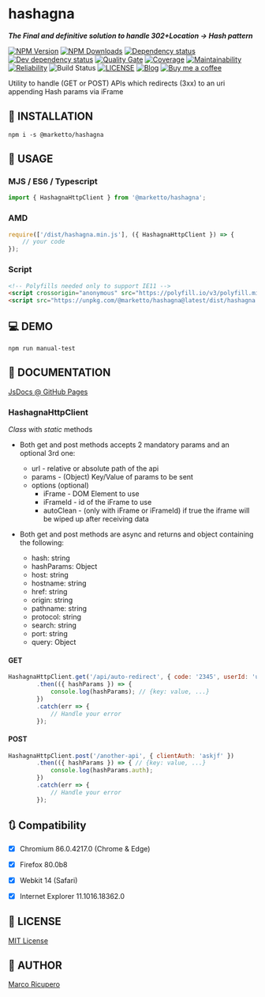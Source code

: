 # hashagna
***The Final and definitive solution to handle 302+Location -> Hash pattern***

[![NPM Version](https://img.shields.io/npm/v/@marketto/hashagna.svg)](https://www.npmjs.com/package/@marketto/hashagna)
[![NPM Downloads](https://img.shields.io/npm/dm/@marketto/hashagna.svg)](https://www.npmjs.com/package/@marketto/hashagna)
[![Dependency status](https://david-dm.org/Marketto/hashagna.svg)](https://david-dm.org/Marketto/hashagna)
[![Dev dependency status](https://david-dm.org/Marketto/hashagna/dev-status.svg)](https://david-dm.org/Marketto/hashagna?type=dev)
[![Quality Gate](https://sonarcloud.io/api/project_badges/measure?project=Marketto_hashagna&metric=alert_status)](https://sonarcloud.io/dashboard/index/Marketto_hashagna)
[![Coverage](https://sonarcloud.io/api/project_badges/measure?project=Marketto_hashagna&metric=coverage)](https://sonarcloud.io/dashboard/index/Marketto_hashagna)
[![Maintainability](https://sonarcloud.io/api/project_badges/measure?project=Marketto_hashagna&metric=sqale_rating)](https://sonarcloud.io/dashboard/index/Marketto_hashagna)
[![Reliability](https://sonarcloud.io/api/project_badges/measure?project=Marketto_hashagna&metric=reliability_rating)](https://sonarcloud.io/dashboard/index/Marketto_hashagna)
![Build Status](http://ci.marketto.it/buildStatus/icon?job=hashagna)
[![LICENSE](https://img.shields.io/badge/licese-MIT-gold.svg)](https://github.com/Marketto/hashagna/blob/master/LICENSE)
[![Blog](https://img.shields.io/badge/blog-marketto-blue.svg)](http://blog.marketto.it)
[![Buy me a coffee](https://img.shields.io/badge/Ko--fi-donate-blueviolet)](https://ko-fi.com/marketto)

Utility to handle (GET or POST) APIs which redirects (3xx) to an uri appending Hash params via iFrame

## 🔌 INSTALLATION
```{r, engine='bash', global_install}
npm i -s @marketto/hashagna
```

## 🔧 USAGE
### MJS / ES6 / Typescript
```javascript
import { HashagnaHttpClient } from '@marketto/hashagna';
```

### AMD
```javascript
require(['/dist/hashagna.min.js'], ({ HashagnaHttpClient }) => {
    // your code
});
```

### Script
```html
<!-- Polyfills needed only to support IE11 -->
<script crossorigin="anonymous" src="https://polyfill.io/v3/polyfill.min.js?version=3.52.1&features=Object.entries%2CPromise%2CElement.prototype.remove"></script>
<script src="https://unpkg.com/@marketto/hashagna@latest/dist/hashagna.min.js"></script>
```

## 💻 DEMO
```{r, engine='bash', global_install}
npm run manual-test
```

## 📖 DOCUMENTATION
[JsDocs @ GitHub Pages](https://marketto.github.io/hashagna/)

### HashagnaHttpClient
*Class* with *static* methods
- Both get and post methods accepts 2 mandatory params and an optional 3rd one:
    * url - relative or absolute path of the api
    * params - (Object) Key/Value of params to be sent
    * options (optional)
        * iFrame - DOM Element to use
        * iFrameId - id of the iFrame to use
        * autoClean - (only with iFrame or iFrameId) if true the iframe will be wiped up after receiving data

- Both get and post methods are async and returns and object containing the following:
    * hash: string
    * hashParams: Object
    * host: string
    * hostname: string
    * href: string
    * origin: string
    * pathname: string
    * protocol: string
    * search: string
    * port: string
    * query: Object

#### GET
```javascript
HashagnaHttpClient.get('/api/auto-redirect', { code: '2345', userId: 'user id' })
        .then(({ hashParams }) => {
            console.log(hashParams); // {key: value, ...}
        })
        .catch(err => {
            // Handle your error
        });
```

#### POST
```javascript
HashagnaHttpClient.post('/another-api', { clientAuth: 'askjf' })
        .then(({ hashParams }) => { // {key: value, ...}
            console.log(hashParams.auth);
        })
        .catch(err => {
            // Handle your error
        });
```

## 🔃 Compatibility
* [X] Chromium 86.0.4217.0 (Chrome & Edge)
* [X] Firefox 80.0b8
* [X] Webkit 14 (Safari)
* [X] Internet Explorer 11.1016.18362.0


## 📜 LICENSE
[MIT License](LICENSE)

## 📝 AUTHOR
[Marco Ricupero](mailto:marco.ricupero@gmail.com)
